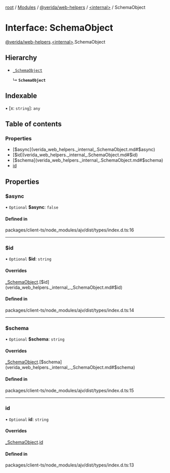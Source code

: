 [root](../README.md) / [Modules](../modules.md) / [@verida/web-helpers](../modules/verida_web_helpers.md) / [<internal\>](../modules/verida_web_helpers._internal_.md) / SchemaObject

# Interface: SchemaObject

[@verida/web-helpers](../modules/verida_web_helpers.md).[<internal\>](../modules/verida_web_helpers._internal_.md).SchemaObject

## Hierarchy

- [`_SchemaObject`](verida_web_helpers._internal_._SchemaObject.md)

  ↳ **`SchemaObject`**

## Indexable

▪ [x: `string`]: `any`

## Table of contents

### Properties

- [$async](verida_web_helpers._internal_.SchemaObject.md#$async)
- [$id](verida_web_helpers._internal_.SchemaObject.md#$id)
- [$schema](verida_web_helpers._internal_.SchemaObject.md#$schema)
- [id](verida_web_helpers._internal_.SchemaObject.md#id)

## Properties

### $async

• `Optional` **$async**: ``false``

#### Defined in

packages/client-ts/node_modules/ajv/dist/types/index.d.ts:16

___

### $id

• `Optional` **$id**: `string`

#### Overrides

[_SchemaObject](verida_web_helpers._internal_._SchemaObject.md).[$id](verida_web_helpers._internal_._SchemaObject.md#$id)

#### Defined in

packages/client-ts/node_modules/ajv/dist/types/index.d.ts:14

___

### $schema

• `Optional` **$schema**: `string`

#### Overrides

[_SchemaObject](verida_web_helpers._internal_._SchemaObject.md).[$schema](verida_web_helpers._internal_._SchemaObject.md#$schema)

#### Defined in

packages/client-ts/node_modules/ajv/dist/types/index.d.ts:15

___

### id

• `Optional` **id**: `string`

#### Overrides

[_SchemaObject](verida_web_helpers._internal_._SchemaObject.md).[id](verida_web_helpers._internal_._SchemaObject.md#id)

#### Defined in

packages/client-ts/node_modules/ajv/dist/types/index.d.ts:13
